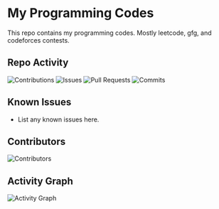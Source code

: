 # My Programming Codes

This repo contains my programming codes. Mostly leetcode, gfg, and codeforces contests.

## Repo Activity

![Contributions](https://img.shields.io/github/contributors/Arpit01Goel/Programming25.git)
![Issues](https://img.shields.io/github/issues/Arpit01Goel/Programming25.git)
![Pull Requests](https://img.shields.io/github/issues-pr/Arpit01Goel/Programming25.git)
![Commits](https://img.shields.io/github/commit-activity/m/Arpit01Goel/Programming25.git)

## Known Issues

- List any known issues here.

## Contributors

![Contributors](https://img.shields.io/github/contributors/Arpit01Goel/Programming25.git)
## Activity Graph

![Activity Graph](https://activity-graph.herokuapp.com/graph?username=your-username&repo=your-repo)